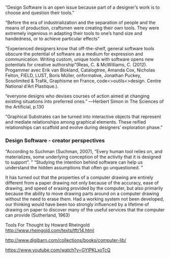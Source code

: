 
“Design Software is an open issue because part of a designer’s work is to choose and question their tools.”

“Before the era of industrialization and the separation of people and the means of production, craftsmen were creating their own tools. They were extremely ingenious in adapting their tools to one’s hand size and handedness, or to achieve particular effects”

“Experienced designers know that off-the-shelf, general software tools obscure the potential of software as a medium for expression and communication. Writing custom, unique tools with software opens new potentials for creative authorship”(Reas, C. & McWilliams, C. (2012). Progammer avec Erik van Blokland, Catalogtree, Amanda Cox, Nicholas Felton, FIELD, LUST, Boris Müller, onformative, Jonathan Puckey, Sosolimited & Trafik, Graphisme en France, code<>outils<>design. Centre National d'Art Plastique.). 

“everyone designs who devises courses of action aimed at changing existing situations into preferred ones.”
―Herbert Simon in The Sciences of the Artificial, p.130

“Graphical Substrates can be turned into interactive objects that represent and mediate relationships among graphical elements. These reified relationships can scaffold and evolve during designers’ exploration phase.”

### Design Software - creator perspectives

“According to Suchman (Suchman, 2007), “Every human tool relies on, and materializes, some underlying conception of the activity that it is designed to support”. ”
“Studying the intention behind software can help us understand the hidden assumptions that often go unquestioned. ”


It has turned out that the properties of a computer drawing are entirely different from a paper drawing not only because of the accuracy, ease of drawing, and speed of erasing provided by the computer, but also primarily because the ability to move drawing parts around on a computer drawing without the need to erase them. Had a working system not been developed, our thinking would have been too strongly influenced by a lifetime of drawing on paper to discover many of the useful services that the computer can provide (Sutherland, 1963)


Tools For Thought   by Howard Rheingold
http://www.rheingold.com/texts/tft/14.html

http://www.digibarn.com/collections/books/computer-lib/

https://www.youtube.com/watch?v=GYIPKLxoTcQ